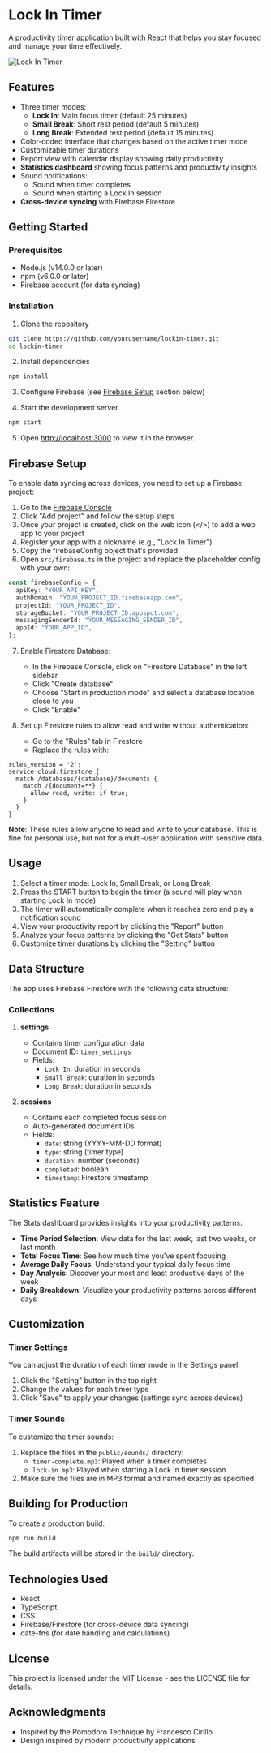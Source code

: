 # Lock In Timer

A productivity timer application built with React that helps you stay focused and manage your time effectively.

![Lock In Timer](screenshot.png)

## Features

- Three timer modes:
  - **Lock In**: Main focus timer (default 25 minutes)
  - **Small Break**: Short rest period (default 5 minutes)
  - **Long Break**: Extended rest period (default 15 minutes)
- Color-coded interface that changes based on the active timer mode
- Customizable timer durations
- Report view with calendar display showing daily productivity
- **Statistics dashboard** showing focus patterns and productivity insights
- Sound notifications:
  - Sound when timer completes
  - Sound when starting a Lock In session
- **Cross-device syncing** with Firebase Firestore

## Getting Started

### Prerequisites

- Node.js (v14.0.0 or later)
- npm (v6.0.0 or later)
- Firebase account (for data syncing)

### Installation

1. Clone the repository

```bash
git clone https://github.com/yourusername/lockin-timer.git
cd lockin-timer
```

2. Install dependencies

```bash
npm install
```

3. Configure Firebase (see [Firebase Setup](#firebase-setup) section below)

4. Start the development server

```bash
npm start
```

5. Open [http://localhost:3000](http://localhost:3000) to view it in the browser.

## Firebase Setup

To enable data syncing across devices, you need to set up a Firebase project:

1. Go to the [Firebase Console](https://console.firebase.google.com/)
2. Click "Add project" and follow the setup steps
3. Once your project is created, click on the web icon (</>) to add a web app to your project
4. Register your app with a nickname (e.g., "Lock In Timer")
5. Copy the firebaseConfig object that's provided
6. Open `src/firebase.ts` in the project and replace the placeholder config with your own:

```typescript
const firebaseConfig = {
  apiKey: "YOUR_API_KEY",
  authDomain: "YOUR_PROJECT_ID.firebaseapp.com",
  projectId: "YOUR_PROJECT_ID",
  storageBucket: "YOUR_PROJECT_ID.appspot.com",
  messagingSenderId: "YOUR_MESSAGING_SENDER_ID",
  appId: "YOUR_APP_ID",
};
```

7. Enable Firestore Database:

   - In the Firebase Console, click on "Firestore Database" in the left sidebar
   - Click "Create database"
   - Choose "Start in production mode" and select a database location close to you
   - Click "Enable"

8. Set up Firestore rules to allow read and write without authentication:
   - Go to the "Rules" tab in Firestore
   - Replace the rules with:

```
rules_version = '2';
service cloud.firestore {
  match /databases/{database}/documents {
    match /{document=**} {
      allow read, write: if true;
    }
  }
}
```

**Note**: These rules allow anyone to read and write to your database. This is fine for personal use, but not for a multi-user application with sensitive data.

## Usage

1. Select a timer mode: Lock In, Small Break, or Long Break
2. Press the START button to begin the timer (a sound will play when starting Lock In mode)
3. The timer will automatically complete when it reaches zero and play a notification sound
4. View your productivity report by clicking the "Report" button
5. Analyze your focus patterns by clicking the "Get Stats" button
6. Customize timer durations by clicking the "Setting" button

## Data Structure

The app uses Firebase Firestore with the following data structure:

### Collections

1. **settings**

   - Contains timer configuration data
   - Document ID: `timer_settings`
   - Fields:
     - `Lock In`: duration in seconds
     - `Small Break`: duration in seconds
     - `Long Break`: duration in seconds

2. **sessions**
   - Contains each completed focus session
   - Auto-generated document IDs
   - Fields:
     - `date`: string (YYYY-MM-DD format)
     - `type`: string (timer type)
     - `duration`: number (seconds)
     - `completed`: boolean
     - `timestamp`: Firestore timestamp

## Statistics Feature

The Stats dashboard provides insights into your productivity patterns:

- **Time Period Selection**: View data for the last week, last two weeks, or last month
- **Total Focus Time**: See how much time you've spent focusing
- **Average Daily Focus**: Understand your typical daily focus time
- **Day Analysis**: Discover your most and least productive days of the week
- **Daily Breakdown**: Visualize your productivity patterns across different days

## Customization

### Timer Settings

You can adjust the duration of each timer mode in the Settings panel:

1. Click the "Setting" button in the top right
2. Change the values for each timer type
3. Click "Save" to apply your changes (settings sync across devices)

### Timer Sounds

To customize the timer sounds:

1. Replace the files in the `public/sounds/` directory:
   - `timer-complete.mp3`: Played when a timer completes
   - `lock-in.mp3`: Played when starting a Lock In timer session
2. Make sure the files are in MP3 format and named exactly as specified

## Building for Production

To create a production build:

```bash
npm run build
```

The build artifacts will be stored in the `build/` directory.

## Technologies Used

- React
- TypeScript
- CSS
- Firebase/Firestore (for cross-device data syncing)
- date-fns (for date handling and calculations)

## License

This project is licensed under the MIT License - see the LICENSE file for details.

## Acknowledgments

- Inspired by the Pomodoro Technique by Francesco Cirillo
- Design inspired by modern productivity applications
